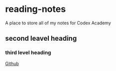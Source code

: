 # reading-notes
A place to store all of my notes for Codex Academy

## second leavel heading

### third level heading
[Github](https://github.com)
